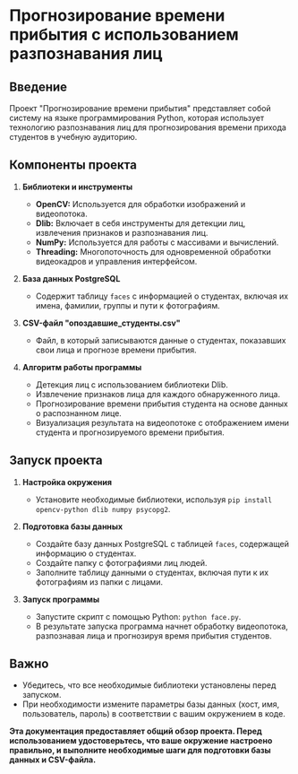 # Прогнозирование времени прибытия с использованием разпознавания лиц

## Введение
Проект "Прогнозирование времени прибытия" представляет собой систему на языке программирования Python, которая использует технологию разпознавания лиц для прогнозирования времени прихода студентов в учебную аудиторию.

## Компоненты проекта

1. **Библиотеки и инструменты**
   - **OpenCV:** Используется для обработки изображений и видеопотока.
   - **Dlib:** Включает в себя инструменты для детекции лиц, извлечения признаков и разпознавания лиц.
   - **NumPy:** Используется для работы с массивами и вычислений.
   - **Threading:** Многопоточность для одновременной обработки видеокадров и управления интерфейсом.

2. **База данных PostgreSQL**
   - Содержит таблицу `faces` с информацией о студентах, включая их имена, фамилии, группы и пути к фотографиям.

3. **CSV-файл "опоздавшие_студенты.csv"**
   - Файл, в который записываются данные о студентах, показавших свои лица и прогнозе времени прибытия.

4. **Алгоритм работы программы**
   - Детекция лиц с использованием библиотеки Dlib.
   - Извлечение признаков лица для каждого обнаруженного лица.
   - Прогнозирование времени прибытия студента на основе данных о распознанном лице.
   - Визуализация результата на видеопотоке с отображением имени студента и прогнозируемого времени прибытия.

## Запуск проекта

1. **Настройка окружения**
   - Установите необходимые библиотеки, используя `pip install opencv-python dlib numpy psycopg2`.

2. **Подготовка базы данных**
   - Создайте базу данных PostgreSQL с таблицей `faces`, содержащей информацию о студентах.
   - Создайте папку с фотографиями лиц людей.
   - Заполните таблицу данными о студентах, включая пути к их фотографиям из папки с лицами.

3. **Запуск программы**
   - Запустите скрипт с помощью Python: `python face.py`.
   - В результате запуска программа начнет обработку видеопотока, разпознавая лица и прогнозируя время прибытия студентов.

## Важно
- Убедитесь, что все необходимые библиотеки установлены перед запуском.
- При необходимости измените параметры базы данных (хост, имя, пользователь, пароль) в соответствии с вашим окружением в коде.

**Эта документация предоставляет общий обзор проекта. Перед использованием удостоверьтесь, что ваше окружение настроено правильно, и выполните необходимые шаги для подготовки базы данных и CSV-файла.**
